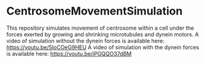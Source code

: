 # CentrosomeMovementSimulation
This repository simulates movement of centrosome within a cell under the forces exerted by growing and shrinking microtubules and dynein motors.
A video of simulation without the dynein forces is available here:
https://youtu.be/5IoCOeG9HEU
A video of simulation with the dynein forces is available here:
https://youtu.be/iPGQQO37dBM
